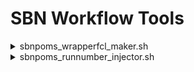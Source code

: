 # SBN Workflow Tools

<details>
  <summary>sbnpoms_wrapperfcl_maker.sh</summary>
  
  Purpose: Make an empty wrapper fcl file.<br>
  <br>
  Usage: sbnpoms_wrapperfcl_maker.sh [options]<br>
  <br>
  Options:<br>
  <br>
  -h|-?|--help        - Print help message.<br>
  --fclname <fcl>     - Wrapped fcl file.<br>
  --wrappername <fcl> - Wrapper fcl file.<br>
  .  
</details>

<details>
  <summary>sbnpoms_runnumber_injector.sh</summary>
  
  Purpose: Append run and subrun overrides to fcl file.<br>
           Subrun follows $PROCESS+1, and wraps by incrementing<br>
           the run number when the subrun exceeds the maximum.<br>
  <br>
  Usage: sbnpoms_runnumber_injector.sh [options]<br>
  <br>
  Options:<br>
  <br>
  -h|-?|--help          - Print help message.<br>
  --fcl <fcl>           - Fcl file to append (default standard output).<br>
  --subruns_per_run <n> - Number of subruns per run (default 100).<br>
  --process <process>   - Specify process number (default $PROCESS).<br>
  --run <run>           - Specify base run number (default 1).<br>
  .
</details>
